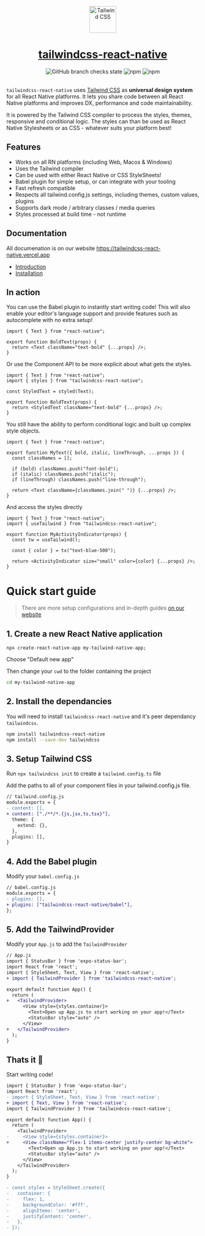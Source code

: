 <div align="center">
<p align="center">
  <a href="https://tailwindcss-react-native.vercel.app" target="_blank">
    <img src="https://tailwindcss-react-native.vercel.app/img/logo.svg" alt="Tailwind CSS" width="70" height="70">
    <h1 align="center" style="color:red;">tailwindcss-react-native</h1>
  </a>
  
</p>
<img alt="GitHub branch checks state" src="https://img.shields.io/github/checks-status/marklawlor/tailwindcss-react-native/next">
<img alt="npm" src="https://img.shields.io/npm/v/tailwindcss-react-native">
<img alt="npm" src="https://img.shields.io/npm/dt/tailwindcss-react-native">
</div>
<br />


`tailwindcss-react-native` uses [Tailwind CSS](https://tailwindcss.com) as **universal design system** for all React Native platforms. It lets you share code between all React Native platforms and improves DX, performance and code maintainability.

It is powered by the Tailwind CSS compiler to process the styles, themes, responsive and conditional logic. The styles can than be used as React Native Stylesheets or as CSS - whatever suits your platform best!

## Features

- Works on all RN platforms (including Web, Macos & Windows)
- Uses the Tailwind compiler
- Can be used with either React Native or CSS StyleSheets!
- Babel plugin for simple setup, or can integrate with your tooling
- Fast refresh compatible
- Respects all tailwind.config.js settings, including themes, custom values, plugins
- Supports dark mode / arbitrary classes / media queries
- Styles processed at build time - not runtime

## Documentation

All documenation is on our website https://tailwindcss-react-native.vercel.app

- [Introduction](https://tailwindcss-react-native.vercel.app/)
- [Installation](https://tailwindcss-react-native.vercel.app/installation)

## In action

You can use the Babel plugin to instantly start writing code! This will also enable your editor's language support and provide features such as autocomplete with no extra setup!

```tsx
import { Text } from "react-native";

export function BoldText(props) {
  return <Text className="text-bold" {...props} />;
}
```

Or use the Component API to be more explicit about what gets the styles.

```tsx
import { Text } from "react-native";
import { styles } from "tailwindcss-react-native";

const StyledText = styled(Text);

export function BoldText(props) {
  return <StyledText className="text-bold" {...props} />;
}
```

You still have the ability to perform conditional logic and built up complex style objects.

```tsx
import { Text } from "react-native";

export function MyText({ bold, italic, lineThrough, ...props }) {
  const classNames = [];

  if (bold) classNames.push("font-bold");
  if (italic) classNames.push("italic");
  if (lineThrough) classNames.push("line-through");

  return <Text className={classNames.join(" ")} {...props} />;
}
```

And access the styles directly

```tsx
import { Text } from "react-native";
import { useTailwind } from "tailwindcss-react-native";

export function MyActivityIndicator(props) {
  const tw = useTailwind();

  const { color } = tx("text-blue-500");

  return <ActivityIndicator size="small" color={color} {...props} />;
}
```

# Quick start guide

> There are more setup configurations and in-depth guides [on our website](https://tailwindcss-react-native.vercel.app/installation)

## 1. Create a new React Native application

```
npx create-react-native-app my-tailwind-native-app;

```

Choose "Default new app"

Then change your `cwd` to the folder containing the project

```bash
cd my-tailwind-native-app
```

## 2. Install the dependancies

You will need to install `tailwindcss-react-native` and it's peer dependancy `tailwindcss`.

```bash
npm install tailwindcss-react-native
npm install --save-dev tailwindcss
```

## 3. Setup Tailwind CSS

Run `npx tailwindcss init` to create a `tailwind.config.ts` file

Add the paths to all of your component files in your tailwind.config.js file.

```diff
// tailwind.config.js
module.exports = {
- content: [],
+ content: ["./**/*.{js,jsx,ts,tsx}"],
  theme: {
    extend: {},
  },
  plugins: [],
}
```

## 4. Add the Babel plugin

Modify your `babel.config.js`

```diff
// babel.config.js
module.exports = {
- plugins: [],
+ plugins: ["tailwindcss-react-native/babel"],
};
```

## 5. Add the TailwindProvider

Modify your `App.js` to add the `TailwindProvider`

```diff
// App.js
import { StatusBar } from 'expo-status-bar';
import React from 'react';
import { StyleSheet, Text, View } from 'react-native';
+ import { TailwindProvider } from 'tailwindcss-react-native';

export default function App() {
  return (
+   <TailwindProvider>
      <View style={styles.container}>
        <Text>Open up App.js to start working on your app!</Text>
        <StatusBar style="auto" />
      </View>
+   </TailwindProvider>
  );
}
```

## Thats it 🎉

Start writing code!

```diff
import { StatusBar } from 'expo-status-bar';
import React from 'react';
- import { StyleSheet, Text, View } from 'react-native';
+ import { Text, View } from 'react-native';
import { TailwindProvider } from 'tailwindcss-react-native';

export default function App() {
  return (
    <TailwindProvider>
-     <View style={styles.container}>
+     <View className="flex-1 items-center justify-center bg-white">
        <Text>Open up App.js to start working on your app!</Text>
        <StatusBar style="auto" />
      </View>
    </TailwindProvider>
  );
}

- const styles = StyleSheet.create({
-   container: {
-     flex: 1,
-     backgroundColor: '#fff',
-     alignItems: 'center',
-     justifyContent: 'center',
-   },
- });
```
